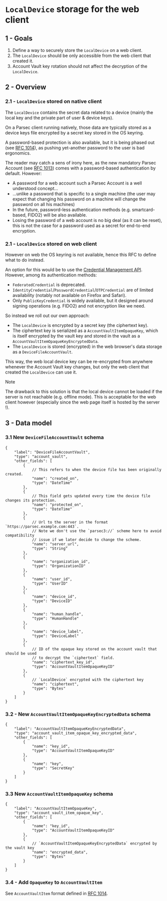 <!-- Parsec Cloud (https://parsec.cloud) Copyright (c) BUSL-1.1 2016-present Scille SAS -->

# `LocalDevice` storage for the web client

## 1 - Goals

1. Define a way to securely store the `LocalDevice` on a web client.
2. The `LocalDevice` should be only accessible from the web client that created it.
3. Account Vault key rotation should not affect the decryption of the `LocalDevice`.

## 2 - Overview

### 2.1 - `LocalDevice` stored on native client

The `LocalDevice` contains the secret data related to a device
(mainly the local key and the private part of user & device keys).

On a Parsec client running natively, those data are typically stored as a device
keys file encrypted by a secret key stored in the OS keyring.

A password-based protection is also available, but it is being phased out (see [RFC 1014](1014-account-vault-for-device-stored-on-server.md)),
as pushing yet-another password to the user is bad ergonomics.

The reader may catch a sens of irony here, as the new mandatory Parsec Account (see [RFC 1013](1013-parsec-account.md))
comes with a password-based authentication by default. However:

- A password for a web account such a Parsec Account is a well understood concept...
- ...unlike a password that is specific to a single machine (the user may expect that
  changing his password on a machine will change the password on all his machines)
- In the future, password-less authentication methods (e.g. smartcard-based, FIDO2) will
  be also available.
- Losing the password of a web account is no big deal (as it can be reset), this is not
  the case for a password used as a secret for end-to-end encryption.

### 2.1 - `LocalDevice` stored on web client

However on web the OS keyring is not available, hence this RFC to define what to do instead.

An option for this would be to use the [Credential Management API](https://developer.mozilla.org/en-US/docs/Web/API/Credential_Management_API).
However, among its authentication methods:

- `FederatedCredential` is deprecated.
- `IdentityCredential`/`PasswordCredential`/`OTPCredential` are of limited availability (notably not
  available on Firefox and Safari).
- Only `PublicKeyCredential` is widely available, but it designed around signing operations
  (e.g. FIDO2) and not encryption like we need.

So instead we roll out our own approach:

- The `LocalDevice` is encrypted by a secret key (the ciphertext key).
- The ciphertext key is serialized as a `AccountVaultItemOpaqueKey`, which is itself
  encrypted by the vault key and stored in the vault as a `AccountVaultItemOpaqueKeyEncryptedData`.
- The `LocalDevice` is stored (encrypted) in the web browser's data storage as
  a `DeviceFileAccountVault`.

This way, the web local device key can be re-encrypted from anywhere whenever
the Account Vault key changes, but only the web client that created the
`LocalDevice` can use it.

> [!Note]
> The drawback to this solution is that the local device cannot be loaded
> if the server is not reachable (e.g. offline mode).
> This is acceptable for the web client however (especially since the web page
> itself is hosted by the server !).

## 3 - Data model

### 3.1 New `DeviceFileAccountVault` schema

```json5
{
    "label": "DeviceFileAccountVault",
    "type": "account_vault",
    "other_fields": [
        {
            // This refers to when the device file has been originally created.
            "name": "created_on",
            "type": "DateTime"
        },
        {
            // This field gets updated every time the device file changes its protection.
            "name": "protected_on",
            "type": "DateTime"
        },
        {
            // Url to the server in the format `https://parsec.example.com:443`.
            // Note we don't use the `parsec3://` scheme here to avoid compatibility
            // issue if we later decide to change the scheme.
            "name": "server_url",
            "type": "String"
        },
        {
            "name": "organization_id",
            "type": "OrganizationID"
        },
        {
            "name": "user_id",
            "type": "UserID"
        },
        {
            "name": "device_id",
            "type": "DeviceID"
        },
        {
            "name": "human_handle",
            "type": "HumanHandle"
        },
        {
            "name": "device_label",
            "type": "DeviceLabel"
        },
        {
            // ID of the opaque key stored on the account vault that should be used
            // to decrypt the `ciphertext` field.
            "name": "ciphertext_key_id",
            "type": "AccountVaultItemOpaqueKeyID"
        },
        {
            // `LocalDevice` encrypted with the ciphertext key
            "name": "ciphertext",
            "type": "Bytes"
        }
    ]
}
```

### 3.2 - New `AccountVaultItemOpaqueKeyEncryptedData` schema

```json5
{
    "label": "AccountVaultItemOpaqueKeyEncryptedData",
    "type": "account_vault_item_opaque_key_encrypted_data",
    "other_fields": [
        {
            "name": "key_id",
            "type": "AccountVaultItemOpaqueKeyID"
        },
        {
            "name": "key",
            "type": "SecretKey"
        }
    ]
}
```

### 3.3 New `AccountVaultItemOpaqueKey` schema

```json5
{
    "label": "AccountVaultItemOpaqueKey",
    "type": "account_vault_item_opaque_key",
    "other_fields": [
        {
            "name": "key_id",
            "type": "AccountVaultItemOpaqueKeyID"
        },
        {
            // `AccountVaultItemOpaqueKeyEncryptedData` encrypted by the vault key
            "name": "encrypted_data",
            "type": "Bytes"
        }
    ]
}
```

### 3.4 - Add `OpaqueKey` to `AccountVaultItem`

See `AccountVaultItem` format defined in [RFC 1014](1014-account-vault-for-device-stored-on-server.md).
